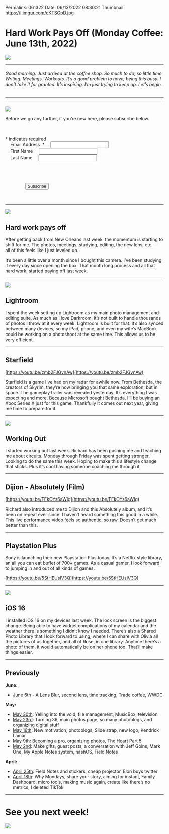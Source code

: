 
Permalink: 061322
Date: 06/13/2022 08:30:21
Thumbnail: https://i.imgur.com/cKTSGpD.jpg

# Hard Work Pays Off (Monday Coffee: June 13th, 2022)

![](https://i.imgur.com/cKTSGpD.jpg)

---- 

###### Good morning. Just arrived at the coffee shop. So much to do, so little time. Writing. Meetings. Workouts. It’s a good problem to have, being this busy. I don’t take it for granted. It’s inspiring. I’m just trying to keep up. Let’s begin.

---- 

<div id="js-toc"></div><div class="js-toc"></div>

---- 

![](https://i.imgur.com/VrMUJBl.jpg)

Before we go any further, if you’re new here, please subscribe below.

<!-- Begin Mailchimp Signup Form -->
<link href="https://cdn-images.mailchimp.com/embedcode/classic-10_7_dtp.css" rel="stylesheet" type="text/css">
<style type="text/css">
    #mc_embed_signup{background:#fff; clear:left; font:14px Helvetica,Arial,sans-serif;}
</style>
<div id="mc_embed_signup">
<form action="https://nashp.us4.list-manage.com/subscribe/post?u=9b6f8e7370b49fc0671bddc99&amp;id=9fae4ee650" method="post" id="mc-embedded-subscribe-form" name="mc-embedded-subscribe-form" class="validate" target="_blank" novalidate>
    <div id="mc_embed_signup_scroll">
    
<div class="indicates-required"><span class="asterisk">*</span> indicates required</div>
<div class="mc-field-group">
    <label for="mce-EMAIL">Email Address  <span class="asterisk">*</span>
</label>
    <input type="email" value="" name="EMAIL" class="required email" id="mce-EMAIL">
</div>
<div class="mc-field-group">
    <label for="mce-FNAME">First Name </label>
    <input type="text" value="" name="FNAME" class="" id="mce-FNAME">
</div>
<div class="mc-field-group">
    <label for="mce-LNAME">Last Name </label>
    <input type="text" value="" name="LNAME" class="" id="mce-LNAME">
</div>
    <div id="mce-responses" class="clear foot">
        <div class="response" id="mce-error-response" style="display:none"></div>
        <div class="response" id="mce-success-response" style="display:none"></div>
    </div>    <!-- real people should not fill this in and expect good things - do not remove this or risk form bot signups-->
    <div style="position: absolute; left: -5000px;" aria-hidden="true"><input type="text" name="b_9b6f8e7370b49fc0671bddc99_9fae4ee650" tabindex="-1" value=""></div>
        <div class="optionalParent">
            <div class="clear foot">
                <input type="submit" value="Subscribe" name="subscribe" id="mc-embedded-subscribe" class="button">
            </div>
        </div>
    </div>
</form>
</div>
<script type='text/javascript' src='//s3.amazonaws.com/downloads.mailchimp.com/js/mc-validate.js'></script><script type='text/javascript'>(function($) {window.fnames = new Array(); window.ftypes = new Array();fnames[0]='EMAIL';ftypes[0]='email';fnames[1]='FNAME';ftypes[1]='text';fnames[2]='LNAME';ftypes[2]='text';}(jQuery));var $mcj = jQuery.noConflict(true);</script>
<!--End mc_embed_signup-->

---- 

![](https://i.imgur.com/pU0gcoH.jpg)

## Hard work pays off

After getting back from New Orleans last week, the momentum is starting to shift for me. The photos, meetings, studying, editing, the new lens, etc. — all of this feels like I just leveled up. 

It’s been a little over a month since I bought this camera. I’ve been studying it every day since opening the box. That month long process and all that hard work, started paying off last week.

---- 

![](https://i.imgur.com/hnDoybO.jpg)

## Lightroom

I spent the week setting up Lightroom as my main photo management and editing suite. As much as I love Darkroom, it’s not built to handle thousands of photos I throw at it every week. Lightroom is built for that. It’s also synced between many devices, so my iPad, phone, and even my wife’s MacBook could be working on a photoshoot at the same time. This allows us to be very efficient. 

---- 

## Starfield

[https://youtu.be/zmb2FJGvnAw](https://youtu.be/zmb2FJGvnAw)

Starfield is a game I’ve had on my radar for awhile now. From Bethesda, the creators of Skyrim, they’re now bringing you that same exploration, but in space. The gameplay trailer was revealed yesterday. It’s everything I was expecting and more. Because Microsoft bought Bethesda, I’ll be buying an Xbox Series X just for this game. Thankfully it comes out next year, giving me time to prepare for it.

---- 

![](https://i.imgur.com/dEvGCdb.jpg)

## Working Out

I started working out last week. Richard has been pushing me and teaching me about circuits. Monday through Friday was spent getting stronger. Looking to do the same this week. Hoping to make this a lifestyle change that sticks. Plus it’s cool having someone coaching me through it.

---- 

## Dijion - Absolutely (Film)

[https://youtu.be/FEkOYs6aWIg](https://youtu.be/FEkOYs6aWIg)

Richard also introduced me to Dijion and this Absolutely album, and it’s been on repeat ever since. I haven’t heard something this good in a while. This live performance video feels so authentic, so raw. Doesn’t get much better than this.

---- 

## Playstation Plus

Sony is launching their new Playstation Plus today. It’s a Netflix style library, an all you can eat buffet of 700+ games. As a casual gamer, I look forward to jumping in and out of all kinds of games.

[https://youtu.be/5StHEUsIV3Q](https://youtu.be/5StHEUsIV3Q)

---- 

![](https://www.apple.com/newsroom/images/product/iphone/standard/Apple-WWDC22-iOS16-3up-hero-220606_big.jpg.large.jpg)

## iOS 16

I installed iOS 16 on my devices last week. The lock screen is the biggest change. Being able to have widget complications of my calendar and the weather there is something I didn’t know I needed. There’s also a Shared Photo Library that I look forward to using, where I can share with Olivia all the pictures of us together, and all of Rose, in one library. Anytime there’s a photo of them, it would automatically be on her phone too. That’ll make things easier.

---- 

## Previously

**June:**

- [June 6th](060622) - A Lens Blur, second lens, time tracking, Trade coffee, WWDC

**May:**

- [May 30th](053022): Yelling into the void, file management, MusicBox, television 
- [May 23rd](https://nashp.com/052322): Turning 36, main photos page, so many photoblogs, and organizing digital stuff
- [May 16th](https://nashp.com/051622): New motivation, photoblogs, Slide strap, new logo, Kendrick Lamar
- [May 9th](https://nashp.com/509221342): Becoming a pro, organizing photos, The Heart Part 5
- [May 2nd](https://nashp.com/502221547): Make gifts, guest posts, a conversation with Jeff Goins, Mark One, My Apple Notes system, nashOS, Field Notes

**April:**

- [April 25th](https://nashp.com/mc42522): Field Notes and stickers, cheap projector, Elon buys twitter
- [April 18th](https://nashp.com/mc41822): Why Mondays, share your story, aiming for instant, Family Dashboard, micro tools, making music again, create like there’s no metrics, I deleted TikTok

---- 

# See you next week!

![](https://thumbs.gfycat.com/AnyPeskyKiskadee-size_restricted.gif)

